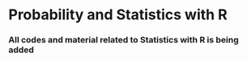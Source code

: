 # Probability and Statistics with R
### All codes and material related to Statistics with R is being added
